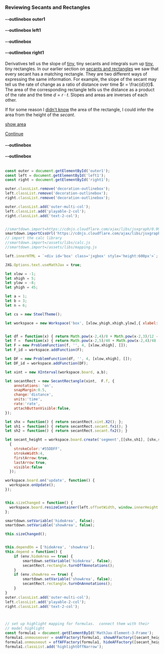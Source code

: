 ### Reviewing Secants and Rectangles 

#### --outlinebox outer1

#### --outlinebox left1


#### --outlinebox


#### --outlinebox right1
Derivatives tell us the slope of [tiny](:=animate=true), tiny secants and integrals sum up [tiny](:=animate=true), tiny rectangles. In our earlier section on [secants and rectangles](/pages/prelude) we saw that every secant has a matching rectangle.  They are two different ways of expressing the same information.  For example, the slope of the secant may tell us the rate of change as a ratio of distance over time $r = \frac{d}{t}$.  The area of the corresponding rectangle tells us the distance as a product of the rate and the time $d = r \cdot t$.  Slopes and areas are inverses of each other.    

If for some reason I [didn't know](:=hideArea=true) the area of the rectangle, I could infer the area from the height of the $secant$.

[show area](:=showArea=true)

[Continue](/pages/ftcArea)

#### --outlinebox
#### --outlinebox

 

```javascript /autoplay

const outer = document.getElementById('outer1');
const left = document.getElementById('left1');
const right = document.getElementById('right1');

outer.classList.remove('decoration-outlinebox');
left.classList.remove('decoration-outlinebox');
right.classList.remove('decoration-outlinebox');

outer.classList.add('outer-multi-col');
left.classList.add('playable-2-col');
right.classList.add('text-2-col');


//smartdown.import=https://cdnjs.cloudflare.com/ajax/libs/jsxgraph/0.99.7/jsxgraphcore.js
smartdown.importCssUrl('https://cdnjs.cloudflare.com/ajax/libs/jsxgraph/0.99.7/jsxgraph.css');
// import the calc library
//smartdown.import=/assets/libs/calc.js
//smartdown.import=/assets/libs/mapping.js

left.innerHTML = `<div id='box' class='jxgbox' style='height:600px'>`;

JXG.Options.text.useMathJax = true;

let xlow = -1;
let xhigh = 5;
let ylow = -8;
let yhigh = 45;

let a = 1;
let b = 3;
let n = 6;

let cs = new SteelTheme();

let workspace = new Workspace('box', [xlow,yhigh,xhigh,ylow],{ xlabel:'', ylabel:'', colorTheme:'steel' });


let df = function(x) { return Math.pow(x-2,4)/8 + Math.pow(x-2,3)/12 - 3 * (x-2) * (x-2) + 12;};
let f =  function(x) { return Math.pow(x-2,5)/40 + Math.pow(x-2,4)/48 - Math.pow(x-2,3) + 12* (x - 2) + 25;  };
let F = new ProblemFunction(f, '', 4, [xlow,xhigh], []);
let F_id = workspace.addFunction(F);

let DF = new ProblemFunction(df, '', 4, [xlow,xhigh], []);
let DF_id = workspace.addFunction(DF);

let xint = new XInterval(workspace.board, a,b);

let secantRect = new SecantRectangle(xint,  F.f, { 
	annotations: 'on',
	snapMargin:0.5,
	change:'distance',
	units:'time',
	rate:'rate',
	attachButtonVisible:false,
});

let shx = function() { return secantRect.xint.X2(); };
let sh1 = function() { return secantRect.secant.fx1(); }
let sh2 = function() { return secantRect.secant.fx2(); }

let secant_height = workspace.board.create('segment',[[shx,sh1], [shx,sh2]],
  {
    strokeColor:'#55DDFF', 
    strokeWidth:4,
    firstArrow:true, 
    lastArrow:true, 
    visible:false
  });

workspace.board.on('update', function() {
  workspace.onUpdate();
});


this.sizeChanged = function() {
  workspace.board.resizeContainer(left.offsetWidth, window.innerHeight * 0.7);
};

smartdown.setVariable('hideArea', false);
smartdown.setVariable('showArea', false);

this.sizeChanged();


this.dependOn = ['hideArea', 'showArea'];
this.depend = function() {
	if (env.hideArea == true) {
		smartdown.setVariable('hideArea', false);
		secantRect.rectangle.turnOffAnnotations();
	}	
	if (env.showArea == true) {
		smartdown.setVariable('showArea', false);
		secantRect.rectangle.turnOnAnnotations();
	}
}
outer.classList.add('outer-multi-col');
left.classList.add('playable-2-col');
right.classList.add('text-2-col');



// set up highlight mapping for formulas.  connect them with their
// model highlight
const formula1 = document.getElementById('MathJax-Element-3-Frame');
formula1.onmouseover = onAFFactory(formula1, showAFFactory([secant_height]));
formula1.onmouseout = offAFFactory(formula1, hideAFFactory([secant_height]));
formula1.classList.add('highlightOffNarrow');



```